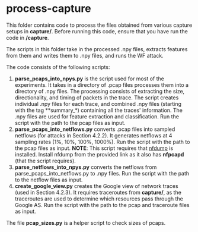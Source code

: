 # process-capture

This folder contains code to process the files obtained from various capture setups in **capture/**. Before running this code, ensure that you have run the code in **/capture**.

The scripts in this folder take in the processed .npy files, extracts features from them and writes them to .npy files, and runs the WF attack. 

The code consists of the following scripts:

1. **parse_pcaps_into_npys.py** is the script used for most of the experiments. It takes in a directory of .pcap files processes them into a directory of .npy files. The processing consists of extracting the size, directionality, and timing of packets in the trace. The script creates individual .npy files for each trace, and combined .npy files (starting with the tag **summary_*) containing all the traces' information. The .npy files are used for feature extraction and classification. Run the script with the path to the pcap files as input. 
2. **parse_pcaps_into_netflows.py** converts .pcap files into sampled netflows (for attacks in Section 4.2.2). It generates netflows at 4 sampling rates (1%, 10%, 100%, 1000%). Run the script with the path to the pcap files as input. 
**NOTE**: This script requires that [nfdump](https://github.com/phaag/nfdump) is installed. Install nfdump from the provided link as it also has **nfpcapd** (that the script requires).
3. **parse_netflows_into_npys.py** converts the netflows from parse_pcaps_into_netflows.py to .npy files. Run the script with the path to the netflow files as input. 
4. **create_google_view.py** creates the Google view of network traces (used in Section 4.2.3). It requires traceroutes from **capture/**, as the traceroutes are used to determine which resources pass through the Google AS. Run the script with the path to the pcap and traceroute files as input. 

The file **pcap_sizes.py** is a helper script to check sizes of pcaps.